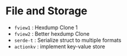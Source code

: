 # File and Storage

- `fview1` : Hexdump Clone 1
- `fview2` : Better hexdump Clone
- `serde-t` : Serialize struct to multiple formats
- `actionkv` : implement key-value store
